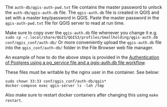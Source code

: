 The `auth-db/qgis-auth-pwd.txt` file contains the master password to unlock the `auth-db/qgis-auth.db` file. The `qgis-auth.db` file is created in QGIS and set with a master key/password in QGIS. Paste the master password in the  `qgis-auth-pwd.txt` file   for QGIS server to read at run time.

Make sure to copy over the `qgis-auth.db` file whenever you change it e.g.
`sudo cp ~/.local/share/QGIS/QGIS3/profiles/Smallholding/qgis-auth.db conf/qgis_conf/auth-db/`
Or more conveniently upload the `qgis-auth.db` file into the `qgis_conf/auth-db/` folder in the File Browser web file manager.

An example of how to do the above steps is provided in the [Authentication of Postgres using a pg_service file and a qgis-auth.db file workflow](../../sphinx/source/workflows/authentication-using-pg_service-and-qgisauthdb.md).

These files must be writable by the nginx user in the container. See below:
```
sudo chown 33:33 conf/qgis_conf/auth-db/qgis*
docker-compose exec qgis-server ls -lah /tmp
```

Also make sure to restart docker containers after changing this using `make restart`.
